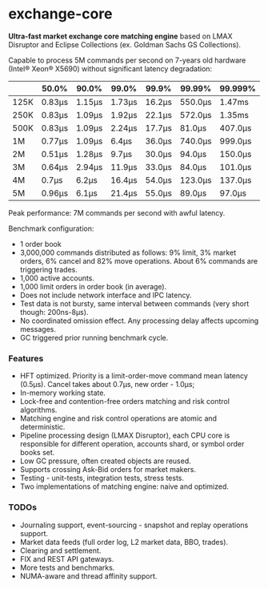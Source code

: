 # exchange-core

**Ultra-fast market exchange core matching engine** based on LMAX Disruptor and Eclipse Collections (ex. Goldman Sachs GS Collections).

Capable to process 5M commands per second on 7-years old hardware (Intel® Xeon® X5690) without significant latency degradation:

|    |50.0% |90.0% |99.0% |99.9% |99.99% |99.999%|
|----|------|------|------|------|-------|-------|
|125K|0.83µs|1.15µs|1.73µs|16.2µs|550.0µs|1.47ms |
|250K|0.83µs|1.09µs|1.92µs|22.1µs|572.0µs|1.35ms |
|500K|0.83µs|1.09µs|2.24µs|17.7µs|81.0µs |407.0µs|
|  1M|0.77µs|1.09µs|6.4µs |36.0µs|740.0µs|999.0µs|
|  2M|0.51µs|1.28µs|9.7µs |30.0µs|94.0µs |150.0µs|
|  3M|0.64µs|2.94µs|11.9µs|33.0µs|84.0µs |101.0µs|
|  4M|0.7µs |6.2µs |16.4µs|54.0µs|123.0µs|137.0µs|
|  5M|0.96µs|6.1µs |21.4µs|55.0µs|89.0µs |97.0µs |

Peak performance: 7M commands per second with awful latency.

Benchmark configuration:
- 1 order book
- 3,000,000 commands distributed as follows: 9% limit, 3% market orders, 6% cancel and 82% move operations. About 6% commands are triggering trades.
- 1,000 active accounts.
- 1,000 limit orders in order book (in average).
- Does not include network interface and IPC latency.
- Test data is not bursty, same interval between commands (very short though: 200ns-8µs).
- No coordinated omission effect. Any processing delay affects upcoming messages.
- GC triggered prior running benchmark cycle.

### Features
- HFT optimized. Priority is a limit-order-move command mean latency (0.5µs). Cancel takes about 0.7µs, new order - 1.0µs;
- In-memory working state.
- Lock-free and contention-free orders matching and risk control algorithms.
- Matching engine and risk control operations are atomic and deterministic.
- Pipeline processing design (LMAX Disruptor), each CPU core is responsible for different operation, accounts shard, or symbol order books set.
- Low GC pressure, often created objects are reused.
- Supports crossing Ask-Bid orders for market makers.
- Testing - unit-tests, integration tests, stress tests.
- Two implementations of matching engine: naive and optimized.

### TODOs
- Journaling support, event-sourcing - snapshot and replay operations support.
- Market data feeds (full order log, L2 market data, BBO, trades).
- Clearing and settlement.
- FIX and REST API gateways.
- More tests and benchmarks.
- NUMA-aware and thread affinity support.